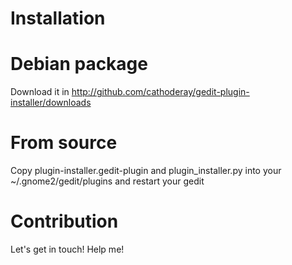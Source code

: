 Installation
============

Debian package
==============
Download it in http://github.com/cathoderay/gedit-plugin-installer/downloads

From source
===========
Copy plugin-installer.gedit-plugin and plugin_installer.py into your ~/.gnome2/gedit/plugins and restart your gedit


Contribution
============
Let's get in touch! Help me! 
